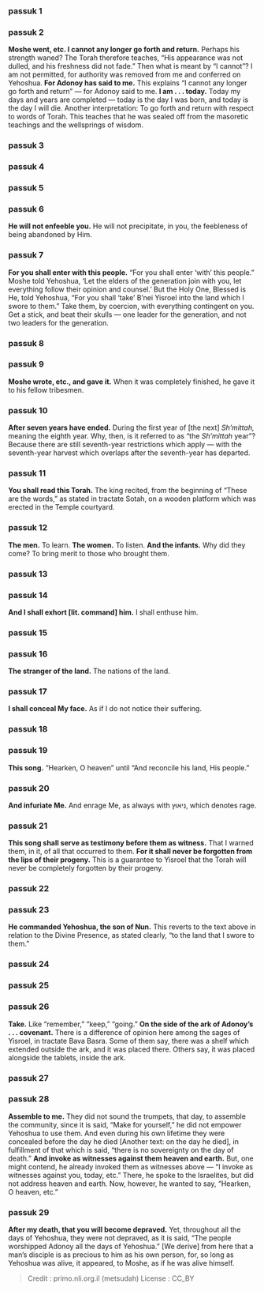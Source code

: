
### passuk 1

### passuk 2
<b>Moshe went, etc. I cannot any longer go forth and return.</b> Perhaps his strength waned? The Torah therefore teaches, “His appearance was not dulled, and his freshness did not fade.” Then what is meant by “I cannot”? I am not permitted, for authority was removed from me and conferred on Yehoshua. 
<b>For Adonoy has said to me.</b> <i data-commentator="Siftei Chakhamim" data-label="⚬"></i>This explains “I cannot any longer go forth and return” — for Adonoy said to me.
<b>I am . . . today.</b> Today my days and years are completed — today is the day I was born, and today is the day I will die. Another interpretation: To go forth and return with respect to words of Torah. <i data-commentator="Siftei Chakhamim" data-label="⚬"></i>This teaches that he was sealed off from the masoretic teachings and the wellsprings of wisdom. 

### passuk 3

### passuk 4

### passuk 5

### passuk 6
<b>He will not enfeeble you.</b> <i data-commentator="Siftei Chakhamim" data-label="⚬"></i>He will not precipitate, in you, the feebleness of being abandoned by Him. 

### passuk 7
<b>For you shall enter with this people.</b> “For you shall enter ‘with’ this people.” Moshe told Yehoshua, <i data-commentator="Siftei Chakhamim" data-label="⚬"></i>‘Let the elders of the generation join with you, let everything follow their opinion and counsel.’ But the Holy One, Blessed is He, told Yehoshua, “For you shall ‘take’ B’nei Yisroel into the land which I swore to them.” Take them, by coercion, with everything contingent on you. Get a stick, and beat their skulls — <i data-commentator="Siftei Chakhamim" data-label="⚬"></i>one leader for the generation, and not two leaders for the generation. 

### passuk 8

### passuk 9
<b>Moshe wrote, etc., and gave it.</b> <i data-commentator="Siftei Chakhamim" data-label="⚬"></i>When it was completely finished, he gave it to his fellow tribesmen. 

### passuk 10
<b>After seven years have ended.</b> During the first year of [the next] <i>Sh’mittah,</i> meaning the eighth year. Why, then, is it referred to as “the <i>Sh’mittah</i> year”? <i data-commentator="Siftei Chakhamim" data-label="⚬"></i>Because there are still seventh-year restrictions which apply — with the seventh-year harvest which overlaps after the seventh-year has departed. 

### passuk 11
<b>You shall read this Torah.</b> The king recited, from the beginning of “These are the words,” as stated in tractate Sotah, on a wooden platform which was erected in the Temple courtyard. 

### passuk 12
<b>The men.</b> To learn.
<b>The women.</b> To listen.
<b>And the infants.</b> Why did they come? <i data-commentator="Siftei Chakhamim" data-label="⚬"></i>To bring merit to those who brought them.

### passuk 13

### passuk 14
<b>And I shall exhort [lit. command] him.</b> <i data-commentator="Siftei Chakhamim" data-label="⚬"></i>I shall enthuse him.

### passuk 15

### passuk 16
<b>The stranger of the land.</b> <i data-commentator="Siftei Chakhamim" data-label="⚬"></i>The nations of the land.

### passuk 17
<b>I shall conceal My face.</b> <i data-commentator="Siftei Chakhamim" data-label="⚬"></i>As if I do not notice their suffering.

### passuk 18

### passuk 19
<b>This song.</b> “Hearken, O heaven” until “And reconcile his land, His people.” 

### passuk 20
<b>And infuriate Me.</b> And enrage Me, as always with נִיאוּץ, which denotes rage. 

### passuk 21
<b>This song shall serve as testimony before them as witness.</b> <i data-commentator="Siftei Chakhamim" data-label="⚬"></i>That I warned them, in it, of all that occurred to them. 
<b>For it shall never be forgotten from the lips of their progeny.</b> <i data-commentator="Siftei Chakhamim" data-label="⚬"></i>This is a guarantee to Yisroel that the Torah will never be completely forgotten by their progeny.

### passuk 22

### passuk 23
<b>He commanded Yehoshua, the son of Nun.</b> <i data-commentator="Siftei Chakhamim" data-label="⚬"></i>This reverts to the text above in relation to the Divine Presence, as stated clearly, “to the land that I swore to them.” 

### passuk 24

### passuk 25

### passuk 26
<b>Take.</b> <i data-commentator="Siftei Chakhamim" data-label="⚬"></i>Like “remember,” “keep,” “going.” 
<b>On the side of the ark of Adonoy’s . . . covenant.</b> There is a difference of opinion here among the sages of Yisroel, in tractate Bava Basra. Some of them say, there was a shelf which extended outside the ark, and it was placed there. Others say, it was placed alongside the tablets, inside the ark. 

### passuk 27

### passuk 28
<b>Assemble to me.</b> <i data-commentator="Siftei Chakhamim" data-label="⚬"></i>They did not sound the trumpets, that day, to assemble the community, since it is said, “Make for yourself,” he did not empower Yehoshua to use them. <i data-commentator="Siftei Chakhamim" data-label="⚬"></i>And even during his own lifetime they were concealed before the day he died [Another text: on the day he died], in fulfillment of that which is said, “there is no sovereignty on the day of death.” 
<b>And invoke as witnesses against them heaven and earth.</b> But, one might contend, he already invoked them as witnesses above — “I invoke as witnesses against you, today, etc.” There, he spoke to the Israelites, but did not address heaven and earth. Now, however, he wanted to say, “Hearken, O heaven, etc.” 

### passuk 29
<b>After my death, that you will become depraved.</b> Yet, throughout all the days of Yehoshua, they were not depraved, as it is said, “The people worshipped Adonoy all the days of Yehoshua.” [We derive] from here that a man’s disciple is as precious to him as his own person, for, <i data-commentator="Siftei Chakhamim" data-label="⚬"></i>so long as Yehoshua was alive, it appeared, to Moshe, as if he was alive himself. 

>Credit : primo.nli.org.il (metsudah)
>License : CC_BY